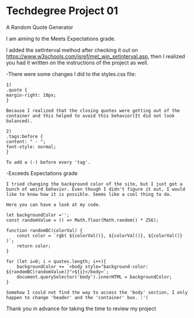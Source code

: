 # Techdegree Project 01
 A Random Quote Generator

I am aiming to the Meets Expectations grade.

I added the setInterval method after checking it out on https://www.w3schools.com/jsref/met_win_setinterval.asp, then I realized you had it written on the instructions of the project as well.

-There were some changes I did to the styles.css file:

    1)
    .quote {
    margin-right: 10px;
    }

    Because I realized that the closing quotes were getting out of the container and this helped to avoid this behavior(It did not look balanced).

    2)
    .tags:before {
    content: " - ";
    font-style: normal;
    }

    To add a (-) before every 'tag'.


-Exceeds Expectations grade

    I tried changing the background color of the site, but I just got a bunch of weird behavior. Even though I didn't figure it out, I would like to know how it is possible. Seems like a cool thing to do.

    Here you can have a look at my code.

    let backgroundColor ='';
    const randomValue = () => Math.floor(Math.random() * 256);

    function randomBC(colorVal) {
        const color = `rgb( ${colorVal()}, ${colorVal()}, ${colorVal()} )`;
        return color;
    }
    
    for (let i=0; i < quotes.length; i++){
        backgroundColor += `<body style="background-color: ${randomBC(randomValue)}">${i}</body>`;
        document.querySelector('body').innerHTML = backgroundColor;
    }

    Somehow I could not find the way to access the 'body' section, I only happen to change 'header' and the 'container' box. :'(

Thank you in advance for taking the time to review my project